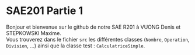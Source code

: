 # SAE201 Partie 1
Bonjour et bienvenue sur le github de notre SAE R201 à VUONG Denis et STEPKOWSKI Maxime.<br /> Vous trouverez dans le fichier <code>src</code> les différentes classes (<code>Nombre</code>, <code>Operation</code>, <code>Division</code>, ...) ainsi que la classe test : <code>CalculatriceSimple</code>.
